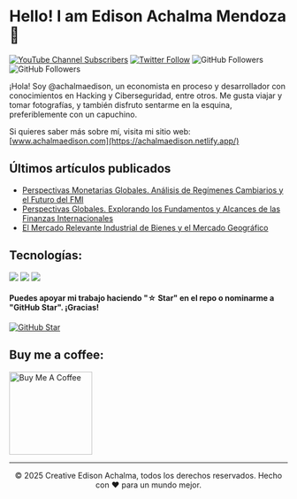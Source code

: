 
<!--
**achalmed/achalmed** is a ✨ _special_ ✨ repository because its `README.md` (this file) appears on your GitHub profile.

Here are some ideas to get you started:

- 🔭 I’m currently working on ...
- 🌱 I’m currently learning ...
- 👯 I’m looking to collaborate on ...
- 🤔 I’m looking for help with ...
- 💬 Ask me about ...
- 📫 How to reach me: ...
- 😄 Pronouns: ...
- ⚡ Fun fact: ...
-->
# Hello! I am Edison Achalma Mendoza 👋
[![YouTube Channel Subscribers](https://img.shields.io/youtube/channel/subscribers/UCQmDANK_J7UcHUd31lGAUjw?style=social)](https://www.youtube.com/channel/UCQmDANK_J7UcHUd31lGAUjw)
[![Twitter Follow](https://img.shields.io/twitter/follow/achalmaedison?style=social)](https://twitter.com/achalmaedison)
![GitHub Followers](https://img.shields.io/github/followers/achalmed?style=social)
![GitHub Followers](https://img.shields.io/github/stars/achalmed?style=social)

¡Hola! Soy @achalmaedison, un economista en proceso y desarrollador con conocimientos en Hacking y Ciberseguridad, entre otros. Me gusta viajar y tomar fotografías, y también disfruto sentarme en la esquina, preferiblemente con un capuchino.

Si quieres saber más sobre mí, visita mi sitio web: [www.achalmaedison.com](https://achalmaedison.netlify.app/)

## Últimos artículos publicados

- [Perspectivas Monetarias Globales. Análisis de Regímenes Cambiarios y el Futuro del FMI](https://achalmaedison.netlify.app//docs/blog/posts/2023-06-17-sistema-monetario-internacional-fi2)
- [Perspectivas Globales. Explorando los Fundamentos y Alcances de las Finanzas Internacionales](https://achalmaedison.netlify.app//docs/blog/posts/2023-06-16-globalizacion-finanzas-internacionales-fi1)
- [El Mercado Relevante Industrial de Bienes y el Mercado Geográfico](https://achalmaedison.netlify.app//docs/blog/posts/2023-06-15-mercado-relevante-oi-cap-2)

## Tecnologías:
<p>
  <img src="https://img.shields.io/badge/Python-3776AB?style=for-the-badge&logo=python&logoColor=white" />
  <img src="https://img.shields.io/badge/JavaScript-323330?style=for-the-badge&logo=javascript&logoColor=F7DF1E" />
  <img src="https://img.shields.io/badge/MySQL-00000F?style=for-the-badge&logo=mysql&logoColor=white" />
</p>


#### Puedes apoyar mi trabajo haciendo "☆ Star" en el repo o nominarme a "GitHub Star". ¡Gracias!

[![GitHub Star](https://img.shields.io/badge/GitHub-Nominar_a_star-yellow?style=for-the-badge&logo=github&logoColor=white&labelColor=101010)](https://stars.github.com/nominate/)

## Buy me a coffee:
<a href="https://www.buymeacoffee.com/achalmaedison" target="_blank"><img src="https://cdn.buymeacoffee.com/buttons/v2/default-red.png" alt="Buy Me A Coffee" width="150" ></a>

---
<p align="center"> © 2025 Creative Edison Achalma, todos los derechos reservados. Hecho con ❤️ para un mundo mejor.</p>

